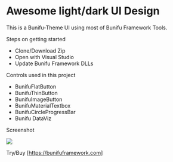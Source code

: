 # Awesome light/dark UI Design
This is a Bunifu-Theme UI using most of Bunifu Framework Tools.

Steps on getting started
* Clone/Download Zip
* Open with Visual Studio 
* Update Bunifu Framework DLLs

Controls used in this project

* BunifuFlatButton
* BunifuThinButton
* BunifuImageButton
* BunifuMaterialTextbox
* BunifuCircleProgressBar
* Bunifu DataViz

Screenshot

![](https://github.com/bunifu-framework/light_ui_dashboard/blob/master/sc5.PNG)

Try/Buy [https://bunifuframework.com]